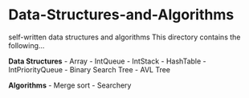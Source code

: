 # Data-Structures-and-Algorithms
self-written data structures and algorithms
This directory contains the following...

  **Data Structures**
      - Array
      - IntQueue
      - IntStack
      - HashTable
      - IntPriorityQueue
      - Binary Search Tree
      - AVL Tree
      
  **Algorithms**
      - Merge sort
      - Searchery
      
